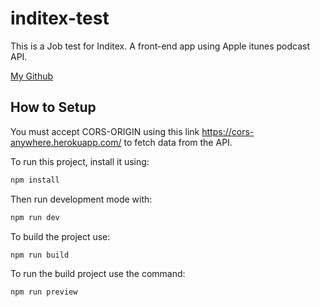 # inditex-test
 This is a Job test for Inditex. A front-end app using Apple itunes podcast API.

[My Github](https://github.com/jorgejm64/)



## How to Setup

You must accept CORS-ORIGIN using this link https://cors-anywhere.herokuapp.com/ to fetch data from the API.

To run this project, install it using:

```sh
npm install
```

Then run development mode with:

```sh
npm run dev
```

To build the project use: 

```sh
npm run build
```

To run the build project use the command:

```sh
npm run preview
```